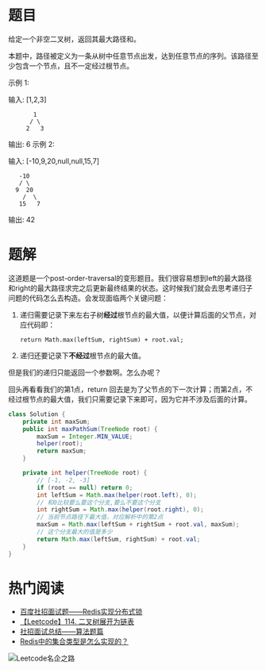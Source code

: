 # 题目
给定一个非空二叉树，返回其最大路径和。

本题中，路径被定义为一条从树中任意节点出发，达到任意节点的序列。该路径至少包含一个节点，且不一定经过根节点。

示例 1:

输入: [1,2,3]
```
       1
      / \
     2   3
```
输出: 6
示例 2:

输入: [-10,9,20,null,null,15,7]
```
   -10
   / \
  9  20
    /  \
   15   7
```
输出: 42

# 题解
这道题是一个post-order-traversal的变形题目。我们很容易想到left的最大路径和right的最大路径求完之后更新最终结果的状态。这时候我们就会去思考递归子问题的代码怎么去构造。会发现面临两个关键问题：

1. 递归需要记录下来左右子树**经过**根节点的最大值，以便计算后面的父节点，对应代码即：

   `return Math.max(leftSum, rightSum) + root.val;`

2. 递归还要记录下**不经过**根节点的最大值。

但是我们的递归只能返回一个参数啊。怎么办呢？

回头再看看我们的第1点，return 回去是为了父节点的下一次计算；而第2点，不经过根节点的最大值，我们只需要记录下来即可，因为它并不涉及后面的计算。

```java
class Solution {
    private int maxSum;
    public int maxPathSum(TreeNode root) {
        maxSum = Integer.MIN_VALUE;
        helper(root);
        return maxSum;
    }

    private int helper(TreeNode root) {
        // [-1, -2, -3]
        if (root == null) return 0;
        int leftSum = Math.max(helper(root.left), 0);
        // 和0比较要么要这个分支,要么不要这个分支
        int rightSum = Math.max(helper(root.right), 0);
        // 当前节点路径下最大值，对应解析中的第2点
        maxSum = Math.max(leftSum + rightSum + root.val, maxSum);
        // 这个分支最大的值是多少
        return Math.max(leftSum, rightSum) + root.val;
    }
}
```

# 热门阅读
* [百度社招面试题——Redis实现分布式锁](https://mp.weixin.qq.com/s/6_uJ03bMyY8HeUDeb4HxYQ)
* [【Leetcode】114. 二叉树展开为链表](https://mp.weixin.qq.com/s/4IxEj0B_CUW6B46HrZQmdA)
* [社招面试总结——算法题篇](https://mp.weixin.qq.com/s/g9RyWpDWfGCnvPvw4res4Q)
* [Redis中的集合类型是怎么实现的？](https://mp.weixin.qq.com/s/JG-el06-1ehDntF_E7h1hQ)

![Leetcode名企之路](https://user-gold-cdn.xitu.io/2019/4/8/169fd1c8a047aff0?w=679&h=318&f=jpeg&s=31588)